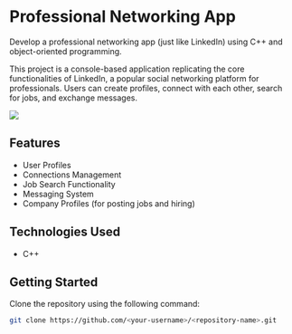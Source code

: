 # Professional Networking App

Develop a professional networking app (just like LinkedIn) using C++ and object-oriented programming.

This project is a console-based application replicating the core functionalities of LinkedIn, a popular social networking platform for professionals. Users can create profiles, connect with each other, search for jobs, and exchange messages.

![](https://github.com/user-attachments/assets/50f95269-28f2-41b4-9b42-f6d83d79276f)


## Features
- User Profiles
- Connections Management
- Job Search Functionality
- Messaging System
- Company Profiles (for posting jobs and hiring)

## Technologies Used
- C++

## Getting Started

Clone the repository using the following command:
```bash
git clone https://github.com/<your-username>/<repository-name>.git
